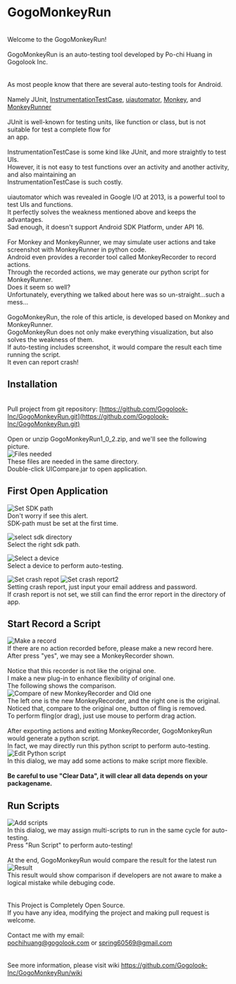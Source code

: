 GogoMonkeyRun
=============
<br>Welcome to the GogoMonkeyRun!
<br>
<br>GogoMonkeyRun is an auto-testing tool developed by Po-chi Huang in Gogolook Inc.
<br>
<br>
<br>As most people know that there are several auto-testing tools for Android.
<br>
<br>Namely JUnit, [InstrumentationTestCase](http://developer.android.com/tools/testing/activity_testing.html), [uiautomator](http://developer.android.com/tools/testing/testing_ui.html), [Monkey](http://developer.android.com/tools/help/monkey.html), and [MonkeyRunner](http://developer.android.com/tools/help/monkeyrunner_concepts.html)
<br>
<br>JUnit is well-known for testing units, like function or class, but is not suitable for test a complete flow for <br>an app.
<br>
<br>InstrumentationTestCase is some kind like JUnit, and more straightly to test UIs.
<br>However, it is not easy to test functions over an activity and another activity, and also maintaining an <br>InstrumentationTestCase is such costly.
<br>
<br>uiautomator which was revealed in Google I/O at 2013, is a powerful tool to test UIs and functions.
<br>It perfectly solves the weakness mentioned above and keeps the advantages.
<br>Sad enough, it doesn't support Android SDK Platform, under API 16.
<br>
<br>For Monkey and MonkeyRunner, we may simulate user actions and take screenshot with MonkeyRunner in python code.
<br>Android even provides a recorder tool called MonkeyRecorder to record actions.
<br>Through the recorded actions, we may generate our python script for MonkeyRunner.
<br>Does it seem so well?
<br>Unfortunately, everything we talked about here was so un-straight...such a mess...
<br>
<br>GogoMonkeyRun, the role of this article, is developed based on Monkey and MonkeyRunner.
<br>GogoMonkeyRun does not only make everything visualization, but also solves the weakness of them.
<br>If auto-testing includes screenshot, it would compare the result each time running the script.
<br>It even can report crash!
<br>
## Installation
<br>Pull project from git repository: [https://github.com/Gogolook-Inc/GogoMonkeyRun.git](https://github.com/Gogolook-Inc/GogoMonkeyRun.git)
<br>
<br>Open or unzip GogoMonkeyRun1_0_2.zip, and we'll see the following picture.
<br>
![Files needed](https://dl.dropboxusercontent.com/u/43934047/GogoMonkeyRun/github_image/file_needed.png)
<br>These files are needed in the same directory.
<br>Double-click UICompare.jar to open application.
<br>
## First Open Application
![Set SDK path](https://dl.dropboxusercontent.com/u/43934047/GogoMonkeyRun/github_image/set_sdk_path.png)
<br>Don't worry if see this alert.
<br>SDK-path must be set at the first time.

![select sdk directory](https://dl.dropboxusercontent.com/u/43934047/GogoMonkeyRun/github_image/select_sdk_path.png)
<br>Select the right sdk path.

![Select a device](https://dl.dropboxusercontent.com/u/43934047/GogoMonkeyRun/github_image/select_a_device.png)
<br>Select a device to perform auto-testing.

![Set crash repot](https://dl.dropboxusercontent.com/u/43934047/GogoMonkeyRun/github_image/set_crash_report.png)
![Set crash report2](https://dl.dropboxusercontent.com/u/43934047/GogoMonkeyRun/github_image/set_crash_report2.png)
<br>Setting crash report, just input your email address and password.
<br>If crash report is not set, we still can find the error report in the directory of app.

## Start Record a Script
![Make a record](https://dl.dropboxusercontent.com/u/43934047/GogoMonkeyRun/github_image/make_a_record.png)
<br>If there are no action recorded before, please make a new record here.
<br>After press "yes", we may see a MonkeyRecorder shown.
<br>
<br>Notice that this recorder is not like the original one.
<br>I make a new plug-in to enhance flexibility of original one.
<br>The following shows the comparison.
<br>
![Compare of new MonkeyRecorder and Old one](https://dl.dropboxusercontent.com/u/43934047/GogoMonkeyRun/github_image/recorder_comparison.jpg)
<br>The left one is the new MonkeyRecorder, and the right one is the original.
<br>Noticed that, compare to the original one, button of fling is removed.
<br>To perform fling(or drag), just use mouse to perform drag action.
<br>
<br>After exporting actions and exiting MonkeyRecorder, GogoMonkeyRun would generate a python script.
<br>In fact, we may directly run this python script to perform auto-testing.
![Edit Python script](https://dl.dropboxusercontent.com/u/43934047/GogoMonkeyRun/github_image/edit_python_script.png)
<br>In this dialog, we may add some actions to make script more flexible.
<br><br>**Be careful to use "Clear Data", it will clear all data depends on your packagename.**

## Run Scripts
![Add scripts](https://dl.dropboxusercontent.com/u/43934047/GogoMonkeyRun/github_image/add_scripts.png)
<br>In this dialog, we may assign multi-scripts to run in the same cycle for auto-testing.
<br>Press "Run Script" to perform auto-testing!
<br>
<br>At the end, GogoMonkeyRun would compare the result for the latest run
![Result](https://dl.dropboxusercontent.com/u/43934047/GogoMonkeyRun/github_image/result.png)
<br>This result would show comparison if developers are not aware to make a logical mistake while debuging code.
<br>
<br>
<br>This Project is Completely Open Source.
<br>If you have any idea, modifying the project and making pull request is welcome.
<br>
<br>Contact me with my email:
<br>pochihuang@gogolook.com or spring60569@gmail.com
<br>
<br>
<br>See more information, please visit wiki https://github.com/Gogolook-Inc/GogoMonkeyRun/wiki
